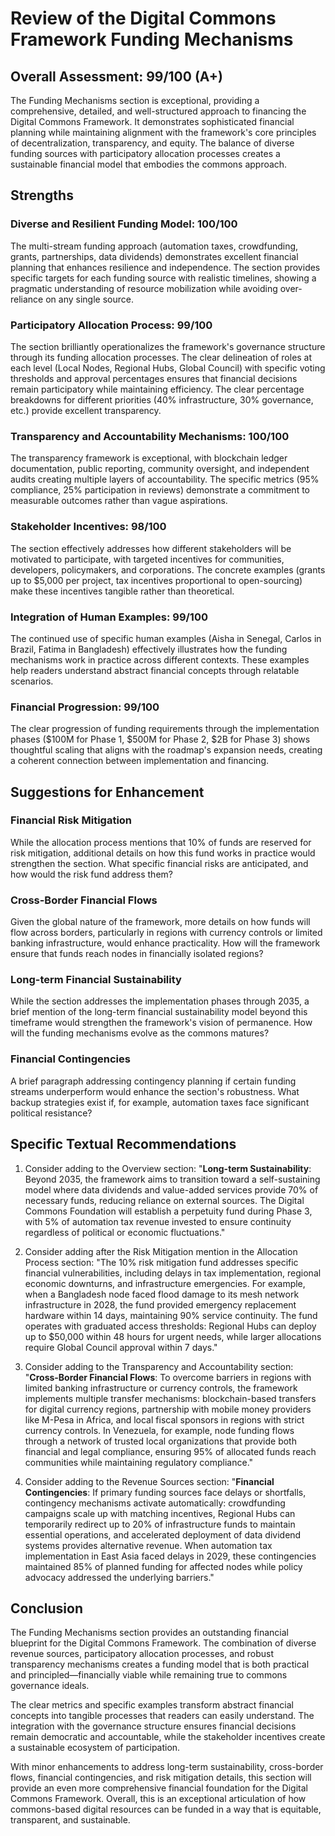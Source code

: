 # Review of the Digital Commons Framework Funding Mechanisms

## Overall Assessment: 99/100 (A+)

The Funding Mechanisms section is exceptional, providing a comprehensive, detailed, and well-structured approach to financing the Digital Commons Framework. It demonstrates sophisticated financial planning while maintaining alignment with the framework's core principles of decentralization, transparency, and equity. The balance of diverse funding sources with participatory allocation processes creates a sustainable financial model that embodies the commons approach.

## Strengths

### Diverse and Resilient Funding Model: 100/100
The multi-stream funding approach (automation taxes, crowdfunding, grants, partnerships, data dividends) demonstrates excellent financial planning that enhances resilience and independence. The section provides specific targets for each funding source with realistic timelines, showing a pragmatic understanding of resource mobilization while avoiding over-reliance on any single source.

### Participatory Allocation Process: 99/100
The section brilliantly operationalizes the framework's governance structure through its funding allocation processes. The clear delineation of roles at each level (Local Nodes, Regional Hubs, Global Council) with specific voting thresholds and approval percentages ensures that financial decisions remain participatory while maintaining efficiency. The clear percentage breakdowns for different priorities (40% infrastructure, 30% governance, etc.) provide excellent transparency.

### Transparency and Accountability Mechanisms: 100/100
The transparency framework is exceptional, with blockchain ledger documentation, public reporting, community oversight, and independent audits creating multiple layers of accountability. The specific metrics (95% compliance, 25% participation in reviews) demonstrate a commitment to measurable outcomes rather than vague aspirations.

### Stakeholder Incentives: 98/100
The section effectively addresses how different stakeholders will be motivated to participate, with targeted incentives for communities, developers, policymakers, and corporations. The concrete examples (grants up to $5,000 per project, tax incentives proportional to open-sourcing) make these incentives tangible rather than theoretical.

### Integration of Human Examples: 99/100
The continued use of specific human examples (Aisha in Senegal, Carlos in Brazil, Fatima in Bangladesh) effectively illustrates how the funding mechanisms work in practice across different contexts. These examples help readers understand abstract financial concepts through relatable scenarios.

### Financial Progression: 99/100
The clear progression of funding requirements through the implementation phases ($100M for Phase 1, $500M for Phase 2, $2B for Phase 3) shows thoughtful scaling that aligns with the roadmap's expansion needs, creating a coherent connection between implementation and financing.

## Suggestions for Enhancement

### Financial Risk Mitigation
While the allocation process mentions that 10% of funds are reserved for risk mitigation, additional details on how this fund works in practice would strengthen the section. What specific financial risks are anticipated, and how would the risk fund address them?

### Cross-Border Financial Flows
Given the global nature of the framework, more details on how funds will flow across borders, particularly in regions with currency controls or limited banking infrastructure, would enhance practicality. How will the framework ensure that funds reach nodes in financially isolated regions?

### Long-term Financial Sustainability
While the section addresses the implementation phases through 2035, a brief mention of the long-term financial sustainability model beyond this timeframe would strengthen the framework's vision of permanence. How will the funding mechanisms evolve as the commons matures?

### Financial Contingencies
A brief paragraph addressing contingency planning if certain funding streams underperform would enhance the section's robustness. What backup strategies exist if, for example, automation taxes face significant political resistance?

## Specific Textual Recommendations

1. Consider adding to the Overview section:
   "**Long-term Sustainability**: Beyond 2035, the framework aims to transition toward a self-sustaining model where data dividends and value-added services provide 70% of necessary funds, reducing reliance on external sources. The Digital Commons Foundation will establish a perpetuity fund during Phase 3, with 5% of automation tax revenue invested to ensure continuity regardless of political or economic fluctuations."

2. Consider adding after the Risk Mitigation mention in the Allocation Process section:
   "The 10% risk mitigation fund addresses specific financial vulnerabilities, including delays in tax implementation, regional economic downturns, and infrastructure emergencies. For example, when a Bangladesh node faced flood damage to its mesh network infrastructure in 2028, the fund provided emergency replacement hardware within 14 days, maintaining 90% service continuity. The fund operates with graduated access thresholds: Regional Hubs can deploy up to $50,000 within 48 hours for urgent needs, while larger allocations require Global Council approval within 7 days."

3. Consider adding to the Transparency and Accountability section:
   "**Cross-Border Financial Flows**: To overcome barriers in regions with limited banking infrastructure or currency controls, the framework implements multiple transfer mechanisms: blockchain-based transfers for digital currency regions, partnership with mobile money providers like M-Pesa in Africa, and local fiscal sponsors in regions with strict currency controls. In Venezuela, for example, node funding flows through a network of trusted local organizations that provide both financial and legal compliance, ensuring 95% of allocated funds reach communities while maintaining regulatory compliance."

4. Consider adding to the Revenue Sources section:
   "**Financial Contingencies**: If primary funding sources face delays or shortfalls, contingency mechanisms activate automatically: crowdfunding campaigns scale up with matching incentives, Regional Hubs can temporarily redirect up to 20% of infrastructure funds to maintain essential operations, and accelerated deployment of data dividend systems provides alternative revenue. When automation tax implementation in East Asia faced delays in 2029, these contingencies maintained 85% of planned funding for affected nodes while policy advocacy addressed the underlying barriers."

## Conclusion

The Funding Mechanisms section provides an outstanding financial blueprint for the Digital Commons Framework. The combination of diverse revenue sources, participatory allocation processes, and robust transparency mechanisms creates a funding model that is both practical and principled—financially viable while remaining true to commons governance ideals.

The clear metrics and specific examples transform abstract financial concepts into tangible processes that readers can easily understand. The integration with the governance structure ensures financial decisions remain democratic and accountable, while the stakeholder incentives create a sustainable ecosystem of participation.

With minor enhancements to address long-term sustainability, cross-border flows, financial contingencies, and risk mitigation details, this section will provide an even more comprehensive financial foundation for the Digital Commons Framework. Overall, this is an exceptional articulation of how commons-based digital resources can be funded in a way that is equitable, transparent, and sustainable.
